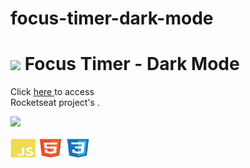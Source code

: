 # focus-timer-dark-mode
#  <img src="https://user-images.githubusercontent.com/77073426/168442787-7e0caf42-7af0-437b-827f-ee0b5ef85536.png" width="40px"> Focus Timer - Dark Mode 
Click <a href="https://fernandabitten.github.io/focus-timer-dark-mode/">here </a>  to access <br/>
Rocketseat  project's .<br/>

<img src="https://user-images.githubusercontent.com/77073426/174451195-047960aa-0992-47d1-8718-3be05cff7d78.png" width="450px">

<div style="display: inline_block"><br>
  <img align="center" alt="Fer-Js" height="30" width="40" src="https://raw.githubusercontent.com/devicons/devicon/master/icons/javascript/javascript-plain.svg">
  <img align="center" alt="Fer-HTML" height="30" width="40" src="https://raw.githubusercontent.com/devicons/devicon/master/icons/html5/html5-original.svg">
  <img align="center" alt="Fer-CSS" height="30" width="40" src="https://raw.githubusercontent.com/devicons/devicon/master/icons/css3/css3-original.svg">
</div>
